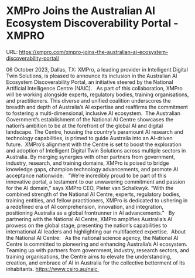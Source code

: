 # XMPro Joins the Australian AI Ecosystem Discoverability Portal - XMPRO

URL: https://xmpro.com/xmpro-joins-the-australian-ai-ecosystem-discoverability-portal/

06 October 2023, Dallas, TX: XMPro, a leading provider in Intelligent Digital Twin Solutions, is pleased to announce its inclusion in the Australian AI Ecosystem Discoverability Portal, an initiative steered by the National Artificial Intelligence Centre (NAIC). 
 As part of this collaboration, XMPro will be working alongside experts, regulatory bodies, training organisations, and practitioners. This diverse and unified coalition underscores the breadth and depth of Australia’s AI expertise and reaffirms the commitment to fostering a multi-dimensional, inclusive AI ecosystem. 
The Australian Government’s establishment of the National AI Centre showcases the nation’s ambition to be at the forefront of the global AI and digital landscape. The Centre, housing the country’s paramount AI research and technology capabilities, is primed to guide Australia into an AI-driven future. 
XMPro’s alignment with the Centre is set to boost the exploration and adoption of Intelligent Digital Twin Solutions across multiple sectors in Australia. By merging synergies with other partners from government, industry, research, and training domains, XMPro is poised to bridge knowledge gaps, champion technology advancements, and promote AI acceptance nationwide.  
“We’re incredibly proud to be part of this innovative portal, a testament to our unwavering commitment and passion for the AI domain,” says XMPro CEO, Pieter van Schalkwyk. “With the combined strength of the National AI Centre, experts, regulatory bodies, training entities, and fellow practitioners, XMPro is dedicated to ushering in a redefined era of AI comprehension, innovation, and integration, positioning Australia as a global frontrunner in AI advancements.” 
 By partnering with the National AI Centre, XMPro amplifies Australia’s AI prowess on the global stage, presenting the nation’s capabilities to international AI leaders and highlighting our multifaceted expertise. 
About the National AI Centre:  
As the national science agency, the National AI Centre is committed to pioneering and enhancing Australia’s AI ecosystem. Teaming up with partners from government, industry, research sectors, and training organisations, the Centre aims to elevate the understanding, creation, and embrace of AI in Australia for the collective betterment of its inhabitants. https://www.csiro.au/naic 